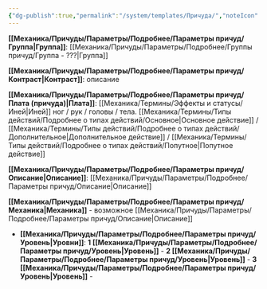 ```yaml
---
{"dg-publish":true,"permalink":"/system/templates/Причуда/","noteIcon":"","created":"2025-09-07T13:19:28.495+03:00","updated":"2025-09-09T14:59:27.890+03:00"}
---
```



**[[Механика/Причуды/Параметры/Подробнее/Параметры причуд/Группа\|Группа]]**: [[Механика/Причуды/Параметры/Подробнее/Группы причуд/Группа - ???\|Группа]] 

**[[Механика/Причуды/Параметры/Подробнее/Параметры причуд/Контраст\|Контраст]]**: описание

**[[Механика/Причуды/Параметры/Подробнее/Параметры причуд/Плата (причуда)\|Плата]]**: [[Механика/Термины/Эффекты и статусы/Иней\|Иней]] ног / рук / головы / тела. [[Механика/Термины/Типы действий/Подробнее о типах действий/Основное\|Основное действие]] / [[Механика/Термины/Типы действий/Подробнее о типах действий/Дополнительное\|Дополнительное действие]] / [[Механика/Термины/Типы действий/Подробнее о типах действий/Попутное\|Попутное действие]]

**[[Механика/Причуды/Параметры/Подробнее/Параметры причуд/Описание\|Описание]]**: [[Механика/Причуды/Параметры/Подробнее/Параметры причуд/Описание\|Описание]]

**[[Механика/Причуды/Параметры/Подробнее/Параметры причуд/Механика\|Механика]]** - возможное [[Механика/Причуды/Параметры/Подробнее/Параметры причуд/Описание\|Описание]]


- **[[Механика/Причуды/Параметры/Подробнее/Параметры причуд/Уровень\|Уровни]]**:
**1 [[Механика/Причуды/Параметры/Подробнее/Параметры причуд/Уровень\|Уровень]]** - 
**2 [[Механика/Причуды/Параметры/Подробнее/Параметры причуд/Уровень\|Уровень]]** - 
**3 [[Механика/Причуды/Параметры/Подробнее/Параметры причуд/Уровень\|Уровень]]** - 